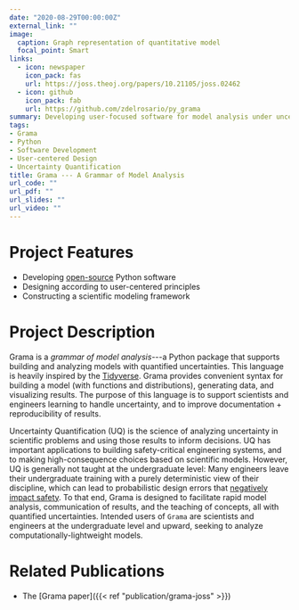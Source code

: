 ```yaml
---
date: "2020-08-29T00:00:00Z"
external_link: ""
image:
  caption: Graph representation of quantitative model
  focal_point: Smart
links:
  - icon: newspaper
    icon_pack: fas
    url: https://joss.theoj.org/papers/10.21105/joss.02462
  - icon: github
    icon_pack: fab
    url: https://github.com/zdelrosario/py_grama
summary: Developing user-focused software for model analysis under uncertainty
tags:
- Grama
- Python
- Software Development
- User-centered Design
- Uncertainty Quantification
title: Grama --- A Grammar of Model Analysis
url_code: ""
url_pdf: ""
url_slides: ""
url_video: ""
---
```


# Project Features

- Developing [open-source](https://github.com/zdelrosario/py_grama) Python software
- Designing according to user-centered principles
- Constructing a scientific modeling framework

# Project Description

Grama is a *grammar of model analysis*---a Python package that supports building and analyzing models with quantified uncertainties. This language is heavily inspired by the [Tidyverse](https://www.tidyverse.org/). Grama provides convenient syntax for building a model (with functions and distributions), generating data, and visualizing results. The purpose of this language is to support scientists and engineers learning to handle uncertainty, and to improve documentation + reproducibility of results.

Uncertainty Quantification (UQ) is the science of analyzing uncertainty in scientific problems and using those results to inform decisions. UQ has important applications to building safety-critical engineering systems, and to making high-consequence choices based on scientific models. However, UQ is generally not taught at the undergraduate level: Many engineers leave their undergraduate training with a purely deterministic view of their discipline, which can lead to probabilistic design errors that [negatively impact safety](https://arc.aiaa.org/doi/abs/10.2514/6.2020-0414). To that end, Grama is designed to facilitate rapid model analysis, communication of results, and the teaching of concepts, all with quantified uncertainties. Intended users of `Grama` are scientists and engineers at the undergraduate level and upward, seeking to analyze computationally-lightweight models.

# Related Publications

- The [Grama paper]({{< ref "publication/grama-joss" >}})
